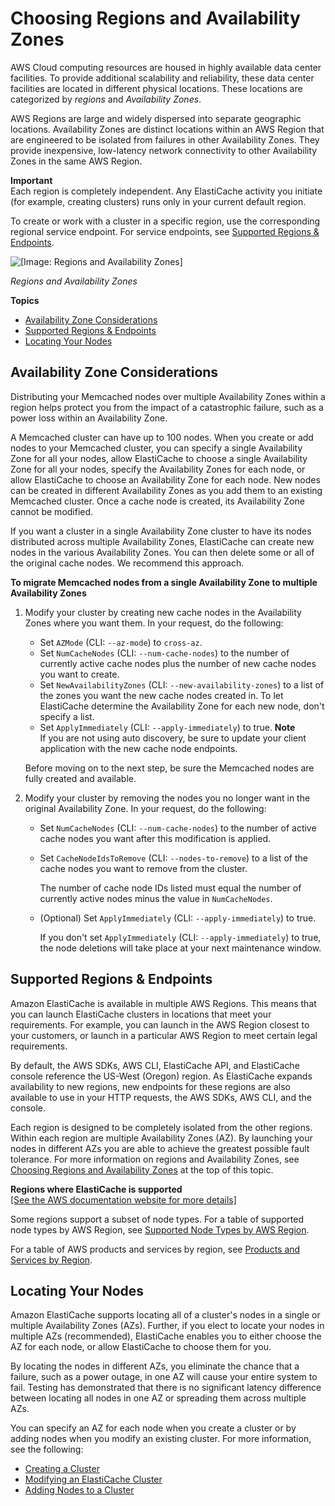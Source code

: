 # Choosing Regions and Availability Zones<a name="RegionsAndAZs"></a>

AWS Cloud computing resources are housed in highly available data center facilities\. To provide additional scalability and reliability, these data center facilities are located in different physical locations\. These locations are categorized by *regions* and *Availability Zones*\.

AWS Regions are large and widely dispersed into separate geographic locations\. Availability Zones are distinct locations within an AWS Region that are engineered to be isolated from failures in other Availability Zones\. They provide inexpensive, low\-latency network connectivity to other Availability Zones in the same AWS Region\.

**Important**  
Each region is completely independent\. Any ElastiCache activity you initiate \(for example, creating clusters\) runs only in your current default region\.

To create or work with a cluster in a specific region, use the corresponding regional service endpoint\. For service endpoints, see [Supported Regions & Endpoints](#SupportedRegions)\.

![\[Image: Regions and Availability Zones\]](http://docs.aws.amazon.com/AmazonElastiCache/latest/mem-ug/images/ElastiCache-RegionsAndAZs.png)

*Regions and Availability Zones*

**Topics**
+ [Availability Zone Considerations](#CacheNode.Memcached.AvailabilityZones)
+ [Supported Regions & Endpoints](#SupportedRegions)
+ [Locating Your Nodes](#RegionsAndAZs.AZMode)

## Availability Zone Considerations<a name="CacheNode.Memcached.AvailabilityZones"></a>

Distributing your Memcached nodes over multiple Availability Zones within a region helps protect you from the impact of a catastrophic failure, such as a power loss within an Availability Zone\.

A Memcached cluster can have up to 100 nodes\. When you create or add nodes to your Memcached cluster, you can specify a single Availability Zone for all your nodes, allow ElastiCache to choose a single Availability Zone for all your nodes, specify the Availability Zones for each node, or allow ElastiCache to choose an Availability Zone for each node\. New nodes can be created in different Availability Zones as you add them to an existing Memcached cluster\. Once a cache node is created, its Availability Zone cannot be modified\. 

If you want a cluster in a single Availability Zone cluster to have its nodes distributed across multiple Availability Zones, ElastiCache can create new nodes in the various Availability Zones\. You can then delete some or all of the original cache nodes\. We recommend this approach\.

**To migrate Memcached nodes from a single Availability Zone to multiple Availability Zones**

1. Modify your cluster by creating new cache nodes in the Availability Zones where you want them\. In your request, do the following:
   + Set `AZMode` \(CLI: `--az-mode`\) to `cross-az`\.
   + Set `NumCacheNodes` \(CLI: `--num-cache-nodes`\) to the number of currently active cache nodes plus the number of new cache nodes you want to create\.
   + Set `NewAvailabilityZones` \(CLI: `--new-availability-zones`\) to a list of the zones you want the new cache nodes created in\. To let ElastiCache determine the Availability Zone for each new node, don't specify a list\.
   +  Set `ApplyImmediately` \(CLI: `--apply-immediately`\) to true\. 
**Note**  
If you are not using auto discovery, be sure to update your client application with the new cache node endpoints\.

   Before moving on to the next step, be sure the Memcached nodes are fully created and available\.

1. Modify your cluster by removing the nodes you no longer want in the original Availability Zone\. In your request, do the following:
   + Set `NumCacheNodes` \(CLI: `--num-cache-nodes`\) to the number of active cache nodes you want after this modification is applied\.
   + Set `CacheNodeIdsToRemove` \(CLI: `--nodes-to-remove`\) to a list of the cache nodes you want to remove from the cluster\.

     The number of cache node IDs listed must equal the number of currently active nodes minus the value in `NumCacheNodes`\.
   + \(Optional\) Set `ApplyImmediately` \(CLI: `--apply-immediately`\) to true\.

     If you don't set `ApplyImmediately` \(CLI: `--apply-immediately`\) to true, the node deletions will take place at your next maintenance window\.

## Supported Regions & Endpoints<a name="SupportedRegions"></a>

Amazon ElastiCache is available in multiple AWS Regions\. This means that you can launch ElastiCache clusters in locations that meet your requirements\. For example, you can launch in the AWS Region closest to your customers, or launch in a particular AWS Region to meet certain legal requirements\.

By default, the AWS SDKs, AWS CLI, ElastiCache API, and ElastiCache console reference the US\-West \(Oregon\) region\. As ElastiCache expands availability to new regions, new endpoints for these regions are also available to use in your HTTP requests, the AWS SDKs, AWS CLI, and the console\.

Each region is designed to be completely isolated from the other regions\. Within each region are multiple Availability Zones \(AZ\)\. By launching your nodes in different AZs you are able to achieve the greatest possible fault tolerance\. For more information on regions and Availability Zones, see [Choosing Regions and Availability Zones](#RegionsAndAZs) at the top of this topic\.


**Regions where ElastiCache is supported**  
[\[See the AWS documentation website for more details\]](http://docs.aws.amazon.com/AmazonElastiCache/latest/mem-ug/RegionsAndAZs.html)

Some regions support a subset of node types\. For a table of supported node types by AWS Region, see [Supported Node Types by AWS Region](CacheNodes.SupportedTypes.md#CacheNodes.SupportedTypesByRegion)\.

For a table of AWS products and services by region, see [Products and Services by Region](https://aws.amazon.com/about-aws/global-infrastructure/regional-product-services/)\.

## Locating Your Nodes<a name="RegionsAndAZs.AZMode"></a>

Amazon ElastiCache supports locating all of a cluster's nodes in a single or multiple Availability Zones \(AZs\)\. Further, if you elect to locate your nodes in multiple AZs \(recommended\), ElastiCache enables you to either choose the AZ for each node, or allow ElastiCache to choose them for you\.

By locating the nodes in different AZs, you eliminate the chance that a failure, such as a power outage, in one AZ will cause your entire system to fail\. Testing has demonstrated that there is no significant latency difference between locating all nodes in one AZ or spreading them across multiple AZs\. 

You can specify an AZ for each node when you create a cluster or by adding nodes when you modify an existing cluster\. For more information, see the following:
+ [Creating a Cluster](Clusters.Create.md)
+ [Modifying an ElastiCache Cluster](Clusters.Modify.md)
+ [Adding Nodes to a Cluster](Clusters.AddNode.md)